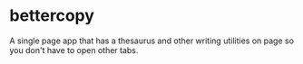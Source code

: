 # bettercopy
A single page app that has a thesaurus and other writing utilities on page so you don't have to open other tabs.
